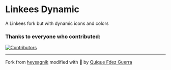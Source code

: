 # Linkees Dynamic
A Linkees fork but with dynamic icons and colors

### Thanks to everyone who contributed:
[![Contributors](https://contrib.rocks/image?repo=ckgrafico/linkees-dynamic)](https://github.com/CKGrafico/linkees-dynamic/graphs/contributors)

---
Fork from [heysagnik](https://github.com/heysagnik/Linkees) modified with 🍕 by [Quique Fdez Guerra](https://twitter.com/ckgrafico)
